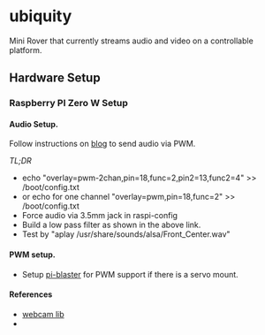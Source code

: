 # ubiquity
Mini Rover that currently streams audio and video on a controllable platform.

## Hardware Setup
### Raspberry PI Zero W Setup

#### Audio Setup.
Follow instructions on [blog](https://www.tinkernut.com/2017/04/adding-audio-output-raspberry-pi-zero-tinkernut-workbench/) to send audio via PWM.

*TL;DR*
* echo "overlay=pwm-2chan,pin=18,func=2,pin2=13,func2=4" >> /boot/config.txt
* or echo for one channel  "overlay=pwm,pin=18,func=2" >> /boot/config.txt
* Force audio via 3.5mm jack in raspi-config
* Build a low pass filter as shown in the above link.
* Test by "aplay /usr/share/sounds/alsa/Front_Center.wav"
 

#### PWM setup.
* Setup [pi-blaster](https://github.com/sarfata/pi-blaster) for PWM support if there is a servo mount.

#### References
* [webcam lib](https://github.com/blackjack/webcam)
*
